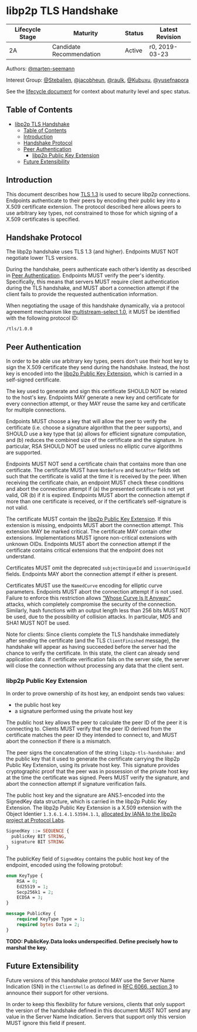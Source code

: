 # libp2p TLS Handshake

| Lifecycle Stage | Maturity                 | Status | Latest Revision |
|-----------------|--------------------------|--------|-----------------|
| 2A              | Candidate Recommendation | Active | r0, 2019-03-23  |

Authors: [@marten-seemann]

Interest Group: [@Stebalien], [@jacobheun], [@raulk], [@Kubuxu], [@yusefnapora]

[@marten-seemann]: https://github.com/marten-seemann
[@Stebalien]: https://github.com/Stebalien
[@jacobheun]: https://github.com/jacobheun
[@raulk]: https://github.com/raulk
[@Kubuxu]: https://github.com/Kubuxu
[@yusefnapora]: https://github.com/yusefnapora


See the [lifecycle document][lifecycle-spec] for context about maturity level
and spec status.

[lifecycle-spec]: https://github.com/libp2p/specs/blob/master/00-framework-01-spec-lifecycle.md

## Table of Contents

- [libp2p TLS Handshake](#libp2p-tls-handshake)
    - [Table of Contents](#table-of-contents)
    - [Introduction](#introduction)
    - [Handshake Protocol](#handshake-protocol)
    - [Peer Authentication](#peer-authentication)
        - [libp2p Public Key Extension](#libp2p-public-key-extension)
    - [Future Extensibility](#future-extensibility)

## Introduction

This document describes how [TLS 1.3](https://tools.ietf.org/html/rfc8446) is used to secure libp2p connections. Endpoints authenticate to their peers by encoding their public key into a X.509 certificate extension. The protocol described here allows peers to use arbitrary key types, not constrained to those for which signing of a X.509 certificates is specified.


## Handshake Protocol

The libp2p handshake uses TLS 1.3 (and higher). Endpoints MUST NOT negotiate lower TLS versions.

During the handshake, peers authenticate each other’s identity as described in [Peer Authentication](#peer-authentication). Endpoints MUST verify the peer's identity. Specifically, this means that servers MUST require client authentication during the TLS handshake, and MUST abort a connection attempt if the client fails to provide the requested authentication information.

When negotiating the usage of this handshake dynamically, via a protocol agreement mechanism like [multistream-select 1.0](https://github.com/libp2p/specs/blob/master/connections/README.md#multistream-select), it MUST be identified with the following protocol ID:

```
/tls/1.0.0
```

## Peer Authentication

In order to be able use arbitrary key types, peers don’t use their host key to sign the X.509 certificate they send during the handshake. Instead, the host key is encoded into the [libp2p Public Key Extension](#libp2p-public-key-extension), which is carried in a self-signed certificate.

The key used to generate and sign this certificate SHOULD NOT be related to the host's key. Endpoints MAY generate a new key and certificate for every connection attempt, or they MAY reuse the same key and certificate for multiple connections.

Endpoints MUST choose a key that will allow the peer to verify the certificate (i.e. choose a signature algorithm that the peer supports), and SHOULD use a key type that (a) allows for efficient signature computation, and (b) reduces the combined size of the certificate and the signature. In particular, RSA SHOULD NOT be used unless no elliptic curve algorithms are supported.

Endpoints MUST NOT send a certificate chain that contains more than one certificate. The certificate MUST have `NotBefore` and `NotAfter` fields set such that the certificate is valid at the time it is received by the peer. When receiving the certificate chain, an endpoint MUST check these conditions and abort the connection attempt if (a) the presented certificate is not yet valid, OR (b) if it is expired. Endpoints MUST abort the connection attempt if more than one certificate is received, or if the certificate’s self-signature is not valid.

The certificate MUST contain the [libp2p Public Key Extension](#libp2p-public-key-extension). If this extension is missing, endpoints MUST abort the connection attempt. This extension MAY be marked critical. The certificate MAY contain other extensions. Implementations MUST ignore non-critical extensions with unknown OIDs. Endpoints MUST abort the connection attempt if the certificate contains critical extensions that the endpoint does not understand.

Certificates MUST omit the deprecated `subjectUniqueId` and `issuerUniqueId` fields. Endpoints MAY abort the connection attempt if either is present.

Certificates MUST use the `NamedCurve` encoding for elliptic curve parameters. Endpoints MUST abort the connection attempt if is not used. Failure to enforce this restriction allows [“Whose Curve Is It Anyway”](https://whosecurve.com) attacks, which completely compromise the security of the connection. Similarly, hash functions with an output length less than 256 bits MUST NOT be used, due to the possibility of collision attacks. In particular, MD5 and SHA1 MUST NOT be used.

Note for clients: Since clients complete the TLS handshake immediately after sending the certificate (and the TLS `ClientFinished` message), the handshake will appear as having succeeded before the server had the chance to verify the certificate. In this state, the client can already send application data. If certificate verification fails on the server side, the server will close the connection without processing any data that the client sent.

### libp2p Public Key Extension

In order to prove ownership of its host key, an endpoint sends two values:
- the public host key
- a signature performed using the private host key

The public host key allows the peer to calculate the peer ID of the peer it is connecting to. Clients MUST verify that the peer ID derived from the certificate matches the peer ID they intended to connect to, and MUST abort the connection if there is a mismatch.

The peer signs the concatenation of the string `libp2p-tls-handshake:` and the public key that it used to generate the certificate carrying the libp2p Public Key Extension, using its private host key. This signature provides cryptographic proof that the peer was in possession of the private host key at the time the certificate was signed. Peers MUST verify the signature, and abort the connection attempt if signature verification fails.

The public host key and the signature are ANS.1-encoded into the SignedKey data structure, which is carried in the libp2p Public Key Extension. The libp2p Public Key Extension is a X.509 extension with the Object Identier `1.3.6.1.4.1.53594.1.1`, [allocated by IANA to the libp2p project at Protocol Labs](https://www.iana.org/assignments/enterprise-numbers/enterprise-numbers).

```asn1
SignedKey ::= SEQUENCE {
  publicKey BIT STRING,
  signature BIT STRING 
}
```

The publicKey field of `SignedKey` contains the public host key of the endpoint, encoded using the following protobuf:

```protobuf
enum KeyType {
	RSA = 0;
	Ed25519 = 1;
	Secp256k1 = 2;
	ECDSA = 3;
}

message PublicKey {
	required KeyType Type = 1;
	required bytes Data = 2;
}
```

**TODO: PublicKey.Data looks underspecified. Define precisely how to marshal the key.**

## Future Extensibility

Future versions of this handshake protocol MAY use the Server Name Indication (SNI) in the `ClientHello` as defined in [RFC 6066, section 3](https://tools.ietf.org/html/rfc6066) to announce their support for other versions.

In order to keep this flexibility for future versions, clients that only support the version of the handshake defined in this document MUST NOT send any value in the Server Name Indication. Servers that support only this version MUST ignore this field if present.
